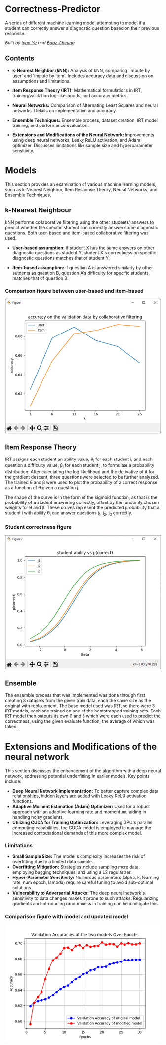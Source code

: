 # Correctness-Predictor
A series of different machine learning model attempting to model if a student can correctly answer a diagnostic question based on their previous response. 

*Built by [Ivan Ye](https://github.com/ivanfye) and [Boaz Cheung](https://github.com/rethegreat)*

## Contents
- **k-Nearest Neighbor (kNN):** Analysis of kNN, comparing 'impute by user' and 'impute by item'. Includes accuracy data and discussion on assumptions and limitations.

- **Item Response Theory (IRT):** Mathematical formulations in IRT, training/validation log-likelihoods, and accuracy metrics.

- **Neural Networks:** Comparison of Alternating Least Squares and neural networks. Details on implementation and accuracy.

- **Ensemble Techniques:** Ensemble process, dataset creation, IRT model training, and performance evaluation.

- **Extensions and Modifications of the Neural Network:** Improvements using deep neural networks, Leaky ReLU activation, and Adam optimizer. Discusses limitations like sample size and hyperparameter sensitivity.

# Models
This section provides an examination of various machine learning models, such as k-Nearest Neighbor, Item Response Theory, Neural Networks, and Ensemble Techniques.

## k-Nearest Neighbour
kNN performs collaborative filtering using the other students' answers to predict whether the specific student can correctly answer some diagnostic questions. Both user-based and item-based collaborative filtering was used.
- **User-based assumption:** if student X has the same answers on other diagnositc questions as student Y, student X's correctness on specific diagnostic questions matches that of student Y.

- **Item-based assumption:** if question A is answered similarly by other sutdents as question B, question A's difficulty for specific students matches that of question B.

### Comparison figure between user-based and item-based
![knn](https://github.com/rethegreat/Correctness-Predictor/blob/main/src/img/knn_acc.png)

## Item Response Theory
IRT assigns each student an ability value, θ<sub>i</sub> for each student i, and each question a difficulty value, β<sub>j</sub> for each student j, to formulate a probability distribution. After calculating the log-likelihood and the derivative of it for the gradient descent, three questions were selected to be further analyzed. The trained θ and β were used to plot the probability of a correct response as a function of θ given a question j.

The shape of the curve is in the form of the sigmoid function, as that is the probability of a student answering correctly, offset by the randomly chosen weights for θ and β. These cruves represent the predicted probability that a student i with ability θ<sub>i</sub> can answer questions j<sub>1</sub>, j<sub>2</sub>, j<sub>3</sub> correctly.

### Student correctness figure 
![Sigmoid](https://github.com/rethegreat/Correctness-Predictor/blob/main/src/img/j_sigmoid.png)

## Ensemble
The ensemble process that was implemented was done through first creating 3 datasets from the given train data, each the same size as the original with replacement. The base model used was IRT, so there were 3 IRT models, each one trained on one of the bootstrapped training sets. Each IRT model then outputs its own θ and β which were each used to predict the correctness, using the given evaluate function, the average of which was taken.

# Extensions and Modifications of the neural network
This section discusses the enhancement of the algorithm with a deep neural network, addressing potential underfitting in earlier models. Key points include:
- **Deep Neural Network Implementation:** To better capture complex data relationships, hidden layers are added with Leaky ReLU activation functions.
- **Adaptive Moment Estimation (Adam) Optimizer:** Used for a robust approach with an adaptive learning rate and momentum, aiding in handling noisy gradients.
- **Utilizing CUDA for Training Optimization:** Leveraging GPU's parallel computing capabilities, the CUDA model is employed to manage the increased computational demands of this more complex model.


### Limitations
- **Small Sample Size:** The model's complexity increases the risk of overfitting due to a limited data sample.
- **Overfitting Mitigation:** Strategies include sampling more data, employing bagging techniques, and using a L2 regularizer.
- **Hyper-Parameter Sensitivity:** Numerous parameters (alpha, k, learning rate, num epoch, lambda) require careful tuning to avoid sub-optimal solutions.
- **Vulnerability to Adversarial Attacks:** The deep neural network's sensitivity to data changes makes it prone to such attacks. Regularizing gradients and introducing randomness in training can help mitigate this.

### Comparison figure with model and updated model
![Comparison figure](https://github.com/rethegreat/Correctness-Predictor/blob/main/src/img/model_comparison.png)

